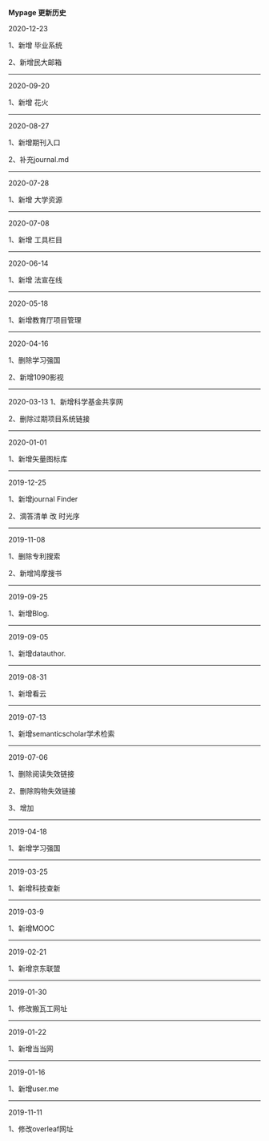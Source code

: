 **Mypage 更新历史**


2020-12-23

1、新增 毕业系统

2、新增民大邮箱


---

2020-09-20

1、新增 花火


---

2020-08-27

1、新增期刊入口

2、补充journal.md

---

2020-07-28

1、新增 大学资源

---

2020-07-08

1、新增 工具栏目

---

2020-06-14

1、新增 法宣在线

---

2020-05-18

1、新增教育厅项目管理


---

2020-04-16

1、删除学习强国

2、新增1090影视


---

2020-03-13
1、新增科学基金共享网

2、删除过期项目系统链接

---

2020-01-01

1、新增矢量图标库

---

2019-12-25

1、新增journal Finder

2、滴答清单 改 时光序


---

2019-11-08

1、删除专利搜索

2、新增鸠摩搜书

---

2019-09-25

1、新增Blog.



---

2019-09-05

1、新增datauthor.



---

2019-08-31

1、新增看云

---

2019-07-13

1、新增semanticscholar学术检索

---

2019-07-06

1、删除阅读失效链接

2、删除购物失效链接

3、增加

---

2019-04-18

1、新增学习强国

---

2019-03-25

1、新增科技查新

---

2019-03-9

1、新增MOOC

---

2019-02-21

1、新增京东联盟

---

2019-01-30

1、修改搬瓦工网址

---

2019-01-22

1、新增当当网

---

2019-01-16

1、新增user.me

---

2019-11-11

1、修改overleaf网址



